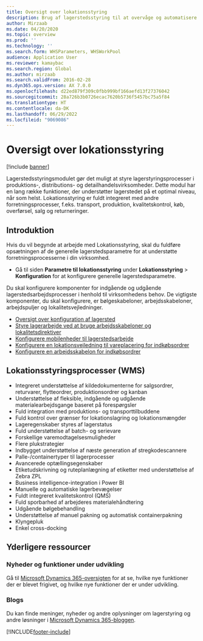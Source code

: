 ```yaml
---
title: Oversigt over lokationsstyring
description: Brug af lagerstedsstyring til at overvåge og automatisere lagerstedsprocesser.
author: Mirzaab
ms.date: 04/20/2020
ms.topic: overview
ms.prod: ''
ms.technology: ''
ms.search.form: WHSParameters, WHSWorkPool
audience: Application User
ms.reviewer: kamaybac
ms.search.region: Global
ms.author: mirzaab
ms.search.validFrom: 2016-02-28
ms.dyn365.ops.version: AX 7.0.0
ms.openlocfilehash: d22ed879f309c0fbb999bf166aefd13f27376042
ms.sourcegitcommit: 28a726b3b0726ecac7620b5736f5457bc75a5f84
ms.translationtype: HT
ms.contentlocale: da-DK
ms.lasthandoff: 06/29/2022
ms.locfileid: "9069086"
---
```

# <a name="warehouse-management-overview"></a>Oversigt over lokationsstyring

[!include [banner](../includes/banner.md)]

Lagerstedsstyringsmodulet gør det muligt at styre lagerstyringsprocesser i produktions-, distributions- og detailhandelsvirksomheder. Dette modul har en lang række funktioner, der understøtter lagerstedet på et optimal niveau, når som helst. Lokationsstyring er fuldt integreret med andre forretningsprocesser, f.eks. transport, produktion, kvalitetskontrol, køb, overførsel, salg og returneringer.

## <a name="get-started"></a>Introduktion
Hvis du vil begynde at arbejde med Lokationsstyring, skal du fuldføre opsætningen af de generelle lagerstedsparametre for at understøtte forretningsprocesserne i din virksomhed.

- Gå til siden **Parametre til lokationsstyring** under **Lokationsstyring** > **Konfiguration** for at konfigurere generelle lagerstedsparametre.

Du skal konfigurere komponenter for indgående og udgående lagerstedsarbejdsprocesser i henhold til virksomhedens behov. De vigtigste komponenter, du skal konfigurere, er bølgeskabeloner, arbejdsskabeloner, arbejdspuljer og lokalitetsvejledninger.

- [Oversigt over konfiguration af lagersted](warehouse-configuration.md)
- [Styre lagerarbejde ved at bruge arbejdsskabeloner og lokalitetsdirektiver](control-warehouse-location-directives.md)
- [Konfigurere mobilenheder til lagerstedsarbejde](configure-mobile-devices-warehouse.md)
- [Konfigurere en lokationsvejledning til vareplacering for indkøbsordrer](../transportation/tasks/set-up-location-directive-purchase-order-put-away.md)
- [Konfigurere en arbejdsskabelon for indkøbsordrer](./tasks/set-up-work-template-purchase-orders.md)

## <a name="warehouse-management-processes-wms"></a>Lokationsstyringsprocesser (WMS)
- Integreret understøttelse af kildedokumenterne for salgsordrer, returvarer, flytteordrer, produktionsordrer og kanban  
- Understøttelse af fleksible, indgående og udgående materialearbejdsgange baseret på forespørgsler
- Fuld integration med produktions- og transporttilbuddene
- Fuld kontrol over grænser for lokationslagring og lokationsmængder
- Lageregenskaber styres af lagerstatus
- Fuld understøttelse af batch- og serievare
- Forskellige varemodtagelsesmuligheder
- Flere plukstrategier
- Indbygget understøttelse af næste generation af stregkodescannere
- Palle-/containertyper til lagerprocesser
- Avancerede optællingsegenskaber
- Etiketudskrivning og ruteplanlægning af etiketter med understøttelse af Zebra ZPL
- Business intelligence-integration i Power BI
- Manuelle og automatiske lagerbevægelser
- Fuldt integreret kvalitetskontrol (QMS)
- Fuld sporbarhed af arbejderes materialehåndtering
- Udgående bølgebehandling
- Understøttelse af manuel pakning og automatisk containerpakning
- Klyngepluk
- Enkel cross-docking

## <a name="additional-resources"></a>Yderligere ressourcer
### <a name="whats-new-and-in-development"></a>Nyheder og funktioner under udvikling
Gå til [Microsoft Dynamics 365-oversigten](https://roadmap.dynamics.com/) for at se, hvilke nye funktioner der er blevet frigivet, og hvilke nye funktioner der er under udvikling.

### <a name="blogs"></a>Blogs
Du kan finde meninger, nyheder og andre oplysninger om lagerstyring og andre løsninger i [Microsoft Dynamics 365-bloggen](https://community.dynamics.com/b/msftdynamicsblog).


 



[!INCLUDE[footer-include](../../includes/footer-banner.md)]